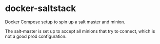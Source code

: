 # docker-saltstack
Docker Compose setup to spin up a salt master and minion.

The salt-master is set up to accept all minions that try to connect, which is not a good prod configuration.
